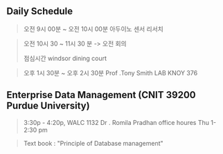 ## Daily Schedule


>오전 9시 00분 ~ 오전 10시 00분  아두이노 센서 리서치 
>

> 오전 10시 30 ~ 11시 30 분  -> 오전 회의 
> 
> 점심시간 
> windsor dining court 

> 오후 1시 30분 ~ 오후 2시 30분
> Prof .Tony Smith LAB KNOY 376 


## Enterprise Data Management (CNIT 39200  Purdue University) 
>  3:30p - 4:20p, WALC 1132
> Dr . Romila Pradhan 
> office houres Thu 1-2:30 pm 

>Text book  : "Principle of Database management" 





